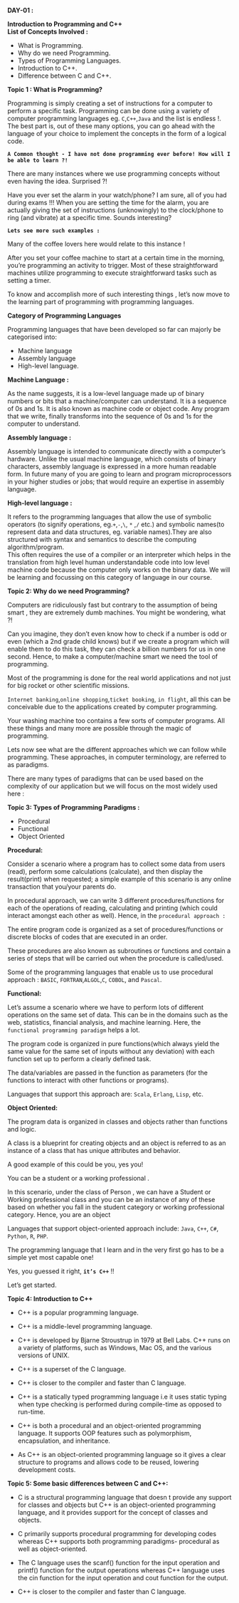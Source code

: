 **DAY-01 :**

**Introduction to Programming and C++**  
**List of Concepts Involved :** 

- What is Programming.
- Why do we need Programming.
- Types of Programming Languages.
- Introduction to C++.
- Difference between C and C++.

**Topic 1 : What is Programming?**

Programming is simply creating a set of instructions for  a computer to perform a specific task. 
Programming can be done using a variety of computer programming languages eg. `C`,`C++`,`Java` and the list is endless !. 
The best part is, out of these  many options, you can go ahead with the language of your choice to implement the concepts in the form of a logical code. 

**`A Common thought - I have not done programming ever before! How will I be able to learn ?!`**

There are many instances where we use programming concepts without even having the  idea. Surprised ?!  

Have you ever set the alarm in your watch/phone? I am sure, all of you had during exams !!! When you are setting the time for the alarm, you are actually giving the set of instructions (unknowingly) to the clock/phone to ring (and vibrate) at a specific time. Sounds interesting? 

**`Lets see more such examples :`**

Many of the coffee lovers here would relate to this instance ! 

After you set your coffee machine to start at a certain time in  the morning, you’re programming an activity to trigger. Most of these straightforward machines utilize programming to execute straightforward tasks  such as setting a timer.

To know and accomplish more of such interesting things , let’s now move to the learning part of programming with programming languages.

**Category of Programming Languages**

Programming languages that have been developed so far can majorly be categorised into: 
- Machine language
- Assembly language
- High-level language.

**Machine Language :**

As the name suggests, it is a low-level language made up of binary numbers or bits that a machine/computer can understand. It is a sequence of 0s and 1s. It is also known as machine code or object code. Any program that we write, finally transforms into the sequence of 0s and 1s  for the computer to understand.

**Assembly language :**

Assembly language  is intended to communicate directly with a computer’s hardware. Unlike the usual  machine language, which consists of binary characters, assembly language is expressed in a more human readable form. In future many of you are going to learn and program microprocessors in your higher studies or jobs; that would require an expertise in assembly language.

**High-level language :**

It refers to the programming languages that allow the use of symbolic operators (to signify operations, eg.`+`,`-`,`\`, `*` ,`/` etc.) and symbolic names(to represent data and data structures, eg. variable names).They are also structured with syntax and semantics to describe the computing algorithm/program.  
This often requires the use of a compiler or
an interpreter which helps in the  translation from high level human understandable code into low level machine code because the computer only works on the binary data. We will be learning and focussing on this category of language in our course. 

**Topic 2: Why do we need Programming?**

Computers are ridiculously fast but contrary to the assumption of being  smart , they are extremely dumb machines. You might be wondering, what ?!  

Can you imagine, they don’t even know how to check if a number is odd or even (which a 2nd grade child knows) but if we create a program which will enable them to do this task, they can check a billion numbers for us in one second. Hence, to make a computer/machine  smart  we need the tool of programming.

Most of  the programming is done for the real world applications and not just for big rocket or other scientific missions. 

`Internet banking`,`online shopping`,`ticket booking`, `in flight`, all this can be conceivable due to the applications created by computer programming. 

Your washing machine too contains a few sorts of computer programs. All these things and many more are possible  through the magic of programming.

Lets now see what are the different approaches which we can follow while programming. These approaches, in computer terminology, are referred to as paradigms. 

There are many types of paradigms that can be used based on the complexity of our application but we will focus on the most widely used here :

**Topic 3: Types of Programming Paradigms :**

- Procedural 
- Functional 
- Object Oriented

**Procedural:**

Consider a scenario where a program has to collect some data from users (read), perform some calculations (calculate), and then display the result(print) when requested; a simple example of this scenario is any online transaction that you/your parents do. 

In procedural approach, we can write 3 different procedures/functions for each of the operations of reading, calculating and printing (which could interact amongst each other as well). Hence, in the `procedural approach :` 

The entire program code is organized as a set of procedures/functions or discrete blocks of codes that are executed in an order.

These procedures are also known as subroutines or functions and contain a series of steps that will be carried out when the procedure is called/used.

Some of the programming languages that enable us to use procedural approach  : `BASIC`, `FORTRAN`,`ALGOL`,`C`, `COBOL`, and `Pascal`.

**Functional:**

Let’s assume a scenario where  we have to perform lots of different operations on the same set of data. This can be in the domains such as the web, statistics, financial analysis, and machine learning. Here, the `functional programming paradigm` helps a lot.

The program code is organized in pure functions(which always yield the same value for the same set of inputs without any deviation) with each function set up to perform a clearly defined task.

The data/variables are passed in the function as parameters (for the functions to interact with other functions or programs).

Languages that support this approach are: `Scala`,  `Erlang`, `Lisp`, etc.

**Object Oriented:**

The program data is organized in classes and objects rather than functions and logic.

A class is a blueprint for creating objects and an object is referred to as an instance of a class that has unique attributes and behavior.

A good example of this could be you, yes you! 

You can be a  student  or a  working professional . 

In this scenario, under the class of  Person , we can have a  Student  or  Working professional  class and you can be an instance of any of these based on whether you fall in the  student  category or  working professional  category. Hence, you are an object

Languages that support object-oriented approach include: `Java`, `C++`, `C#`, `Python`, `R`, `PHP`.

The programming language that I learn and in the very first go has to be a simple yet most capable one!

Yes, you guessed it right, **`it’s C++`** !!

Let’s get started.

**Topic 4: Introduction to C++**

- C++ is a popular programming language. 

- C++ is a middle-level programming language. 

- C++ is developed by Bjarne Stroustrup in 1979 at Bell Labs. C++ runs on a variety of platforms, such as Windows, Mac OS, and the various versions of UNIX. 

- C++  is a superset of the C language.

- C++ is closer to the compiler and faster than C language.

- C++ is a statically typed programming language i.e it uses static typing when type checking is performed during compile-time as opposed to run-time.

- C++ is both a procedural and an object-oriented programming language. It supports OOP features such as polymorphism, encapsulation, and inheritance.

- As C++ is an object-oriented programming language so it  gives a clear structure to programs and allows code to be reused, lowering development costs.

**Topic 5: Some basic differences between C and C++:**

- C is a structural programming language that doesn t provide any support for classes and objects but C++  is an object-oriented programming language, and it provides support for the concept of classes and objects.

- C primarily supports procedural programming for developing codes whereas C++ supports both programming paradigms- procedural as well as object-oriented.

- The C language uses the scanf()  function for the input operation and printf() function for the output operations whereas C++  language uses the cin  function for the input operation and cout function for the output.

- C++ is closer to the compiler and faster than C language.


